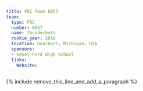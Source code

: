 ```yaml
---
title: FRC Team 6057
team:
  type: FRC
  number: 6057
  name: Thunderbots
  rookie_year: 2016
  location: Dearborn, Michigan, USA
  sponsors:
  - Edsel Ford High School
  links:
    Website:
---
```


{% include remove_this_line_and_add_a_paragraph %}